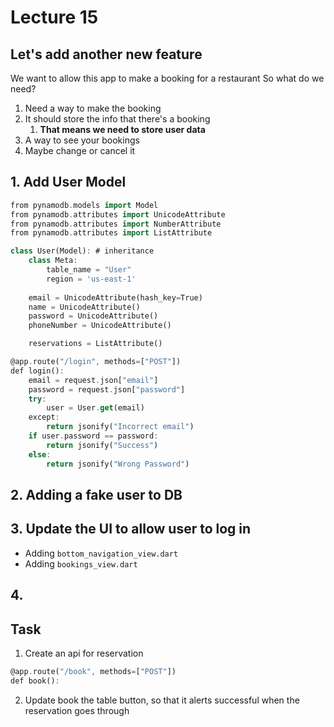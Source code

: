 # Lecture 15

## Let's add another new feature
We want to allow this app to make a booking for a restaurant
So what do we need?
1. Need a way to make the booking
2. It should store the info that there's a booking
   1. **That means we need to store user data**
3. A way to see your bookings
4. Maybe change or cancel it

## 1. Add User Model
```dart
from pynamodb.models import Model
from pynamodb.attributes import UnicodeAttribute
from pynamodb.attributes import NumberAttribute
from pynamodb.attributes import ListAttribute

class User(Model): # inheritance
    class Meta:
        table_name = "User"
        region = 'us-east-1'
    
    email = UnicodeAttribute(hash_key=True)
    name = UnicodeAttribute()
    password = UnicodeAttribute()
    phoneNumber = UnicodeAttribute()

    reservations = ListAttribute()
```

```dart
@app.route("/login", methods=["POST"])
def login():
    email = request.json["email"]
    password = request.json["password"]
    try:
        user = User.get(email)
    except:
        return jsonify("Incorrect email")
    if user.password == password:
        return jsonify("Success")
    else:
        return jsonify("Wrong Password")
```

## 2. Adding a fake user to DB

## 3. Update the UI to allow user to log in
- Adding `bottom_navigation_view.dart`
- Adding `bookings_view.dart`


## 4. 




## Task
1. Create an api for reservation
```dart
@app.route("/book", methods=["POST"])
def book():
```
2. Update book the table button, so that it alerts successful when the reservation goes through